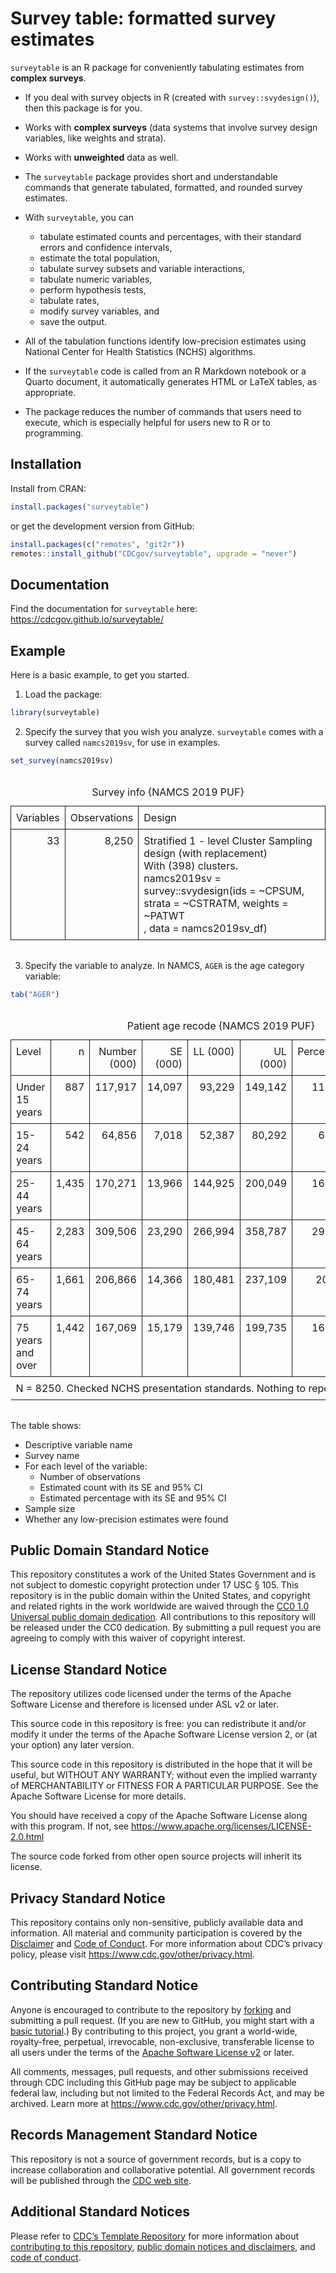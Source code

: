 
<!-- README.md is generated from README.Rmd. Please edit that file -->

# Survey table: formatted survey estimates

<!-- badges: start -->
<!-- badges: end -->

`surveytable` is an R package for conveniently tabulating estimates from
**complex surveys**.

- If you deal with survey objects in R (created with
  `survey::svydesign()`), then this package is for you.

- Works with **complex surveys** (data systems that involve survey
  design variables, like weights and strata).

- Works with **unweighted** data as well.

- The `surveytable` package provides short and understandable commands
  that generate tabulated, formatted, and rounded survey estimates.

- With `surveytable`, you can

  - tabulate estimated counts and percentages, with their standard
    errors and confidence intervals,
  - estimate the total population,
  - tabulate survey subsets and variable interactions,
  - tabulate numeric variables,
  - perform hypothesis tests,
  - tabulate rates,
  - modify survey variables, and
  - save the output.

- All of the tabulation functions identify low-precision estimates using
  National Center for Health Statistics (NCHS) algorithms.

- If the `surveytable` code is called from an R Markdown notebook or a
  Quarto document, it automatically generates HTML or LaTeX tables, as
  appropriate.

- The package reduces the number of commands that users need to execute,
  which is especially helpful for users new to R or to programming.

## Installation

Install from CRAN:

``` r
install.packages("surveytable")
```

or get the development version from GitHub:

``` r
install.packages(c("remotes", "git2r"))
remotes::install_github("CDCgov/surveytable", upgrade = "never")
```

## Documentation

Find the documentation for `surveytable` here:
<https://cdcgov.github.io/surveytable/>

## Example

Here is a basic example, to get you started.

1.  Load the package:

``` r
library(surveytable)
```

2.  Specify the survey that you wish you analyze. `surveytable` comes
    with a survey called `namcs2019sv`, for use in examples.

``` r
set_survey(namcs2019sv)
```

<table class="huxtable" data-quarto-disable-processing="true" style="border-collapse: collapse; border: 0px; margin-bottom: 2em; margin-top: 2em; ; margin-left: auto; margin-right: auto;  ">
<caption style="caption-side: top; text-align: center;">
Survey info {NAMCS 2019 PUF}
</caption>
<col>
<col>
<col>
<tr>
<th style="vertical-align: top; text-align: right; white-space: normal; border-style: solid solid solid solid; border-width: 0.4pt 0.4pt 0.4pt 0.4pt;    padding: 6pt 6pt 6pt 6pt; font-weight: normal;">
Variables
</th>
<th style="vertical-align: top; text-align: right; white-space: normal; border-style: solid solid solid solid; border-width: 0.4pt 0.4pt 0.4pt 0.4pt;    padding: 6pt 6pt 6pt 6pt; font-weight: normal;">
Observations
</th>
<th style="vertical-align: top; text-align: left; white-space: normal; border-style: solid solid solid solid; border-width: 0.4pt 0.4pt 0.4pt 0.4pt;    padding: 6pt 6pt 6pt 6pt; font-weight: normal;">
Design
</th>
</tr>
<tr>
<td style="vertical-align: top; text-align: right; white-space: normal; border-style: solid solid solid solid; border-width: 0.4pt 0.4pt 0.4pt 0.4pt;    padding: 6pt 6pt 6pt 6pt; font-weight: normal;">
33
</td>
<td style="vertical-align: top; text-align: right; white-space: normal; border-style: solid solid solid solid; border-width: 0.4pt 0.4pt 0.4pt 0.4pt;    padding: 6pt 6pt 6pt 6pt; font-weight: normal;">
8,250
</td>
<td style="vertical-align: top; text-align: left; white-space: normal; border-style: solid solid solid solid; border-width: 0.4pt 0.4pt 0.4pt 0.4pt;    padding: 6pt 6pt 6pt 6pt; font-weight: normal;">
Stratified 1 - level Cluster Sampling design (with replacement)<br>With
(398) clusters.<br>namcs2019sv = survey::svydesign(ids = ~CPSUM, strata
= ~CSTRATM, weights = ~PATWT<br> , data = namcs2019sv_df)
</td>
</tr>
</table>

3.  Specify the variable to analyze. In NAMCS, `AGER` is the age
    category variable:

``` r
tab("AGER")
```

<table class="huxtable" data-quarto-disable-processing="true" style="border-collapse: collapse; border: 0px; margin-bottom: 2em; margin-top: 2em; ; margin-left: auto; margin-right: auto;  ">
<caption style="caption-side: top; text-align: center;">
Patient age recode {NAMCS 2019 PUF}
</caption>
<col>
<col>
<col>
<col>
<col>
<col>
<col>
<col>
<col>
<col>
<tr>
<th style="vertical-align: top; text-align: left; white-space: normal; border-style: solid solid solid solid; border-width: 0.4pt 0.4pt 0.4pt 0.4pt;    padding: 6pt 6pt 6pt 6pt; font-weight: normal;">
Level
</th>
<th style="vertical-align: top; text-align: right; white-space: normal; border-style: solid solid solid solid; border-width: 0.4pt 0.4pt 0.4pt 0.4pt;    padding: 6pt 6pt 6pt 6pt; font-weight: normal;">
n
</th>
<th style="vertical-align: top; text-align: right; white-space: normal; border-style: solid solid solid solid; border-width: 0.4pt 0.4pt 0.4pt 0.4pt;    padding: 6pt 6pt 6pt 6pt; font-weight: normal;">
Number (000)
</th>
<th style="vertical-align: top; text-align: right; white-space: normal; border-style: solid solid solid solid; border-width: 0.4pt 0.4pt 0.4pt 0.4pt;    padding: 6pt 6pt 6pt 6pt; font-weight: normal;">
SE (000)
</th>
<th style="vertical-align: top; text-align: right; white-space: normal; border-style: solid solid solid solid; border-width: 0.4pt 0.4pt 0.4pt 0.4pt;    padding: 6pt 6pt 6pt 6pt; font-weight: normal;">
LL (000)
</th>
<th style="vertical-align: top; text-align: right; white-space: normal; border-style: solid solid solid solid; border-width: 0.4pt 0.4pt 0.4pt 0.4pt;    padding: 6pt 6pt 6pt 6pt; font-weight: normal;">
UL (000)
</th>
<th style="vertical-align: top; text-align: right; white-space: normal; border-style: solid solid solid solid; border-width: 0.4pt 0.4pt 0.4pt 0.4pt;    padding: 6pt 6pt 6pt 6pt; font-weight: normal;">
Percent
</th>
<th style="vertical-align: top; text-align: right; white-space: normal; border-style: solid solid solid solid; border-width: 0.4pt 0.4pt 0.4pt 0.4pt;    padding: 6pt 6pt 6pt 6pt; font-weight: normal;">
SE
</th>
<th style="vertical-align: top; text-align: right; white-space: normal; border-style: solid solid solid solid; border-width: 0.4pt 0.4pt 0.4pt 0.4pt;    padding: 6pt 6pt 6pt 6pt; font-weight: normal;">
LL
</th>
<th style="vertical-align: top; text-align: right; white-space: normal; border-style: solid solid solid solid; border-width: 0.4pt 0.4pt 0.4pt 0.4pt;    padding: 6pt 6pt 6pt 6pt; font-weight: normal;">
UL
</th>
</tr>
<tr>
<td style="vertical-align: top; text-align: left; white-space: normal; border-style: solid solid solid solid; border-width: 0.4pt 0.4pt 0.4pt 0.4pt;    padding: 6pt 6pt 6pt 6pt; font-weight: normal;">
Under 15 years
</td>
<td style="vertical-align: top; text-align: right; white-space: normal; border-style: solid solid solid solid; border-width: 0.4pt 0.4pt 0.4pt 0.4pt;    padding: 6pt 6pt 6pt 6pt; font-weight: normal;">
887
</td>
<td style="vertical-align: top; text-align: right; white-space: normal; border-style: solid solid solid solid; border-width: 0.4pt 0.4pt 0.4pt 0.4pt;    padding: 6pt 6pt 6pt 6pt; font-weight: normal;">
117,917
</td>
<td style="vertical-align: top; text-align: right; white-space: normal; border-style: solid solid solid solid; border-width: 0.4pt 0.4pt 0.4pt 0.4pt;    padding: 6pt 6pt 6pt 6pt; font-weight: normal;">
14,097
</td>
<td style="vertical-align: top; text-align: right; white-space: normal; border-style: solid solid solid solid; border-width: 0.4pt 0.4pt 0.4pt 0.4pt;    padding: 6pt 6pt 6pt 6pt; font-weight: normal;">
93,229
</td>
<td style="vertical-align: top; text-align: right; white-space: normal; border-style: solid solid solid solid; border-width: 0.4pt 0.4pt 0.4pt 0.4pt;    padding: 6pt 6pt 6pt 6pt; font-weight: normal;">
149,142
</td>
<td style="vertical-align: top; text-align: right; white-space: normal; border-style: solid solid solid solid; border-width: 0.4pt 0.4pt 0.4pt 0.4pt;    padding: 6pt 6pt 6pt 6pt; font-weight: normal;">
11.4
</td>
<td style="vertical-align: top; text-align: right; white-space: normal; border-style: solid solid solid solid; border-width: 0.4pt 0.4pt 0.4pt 0.4pt;    padding: 6pt 6pt 6pt 6pt; font-weight: normal;">
1.3
</td>
<td style="vertical-align: top; text-align: right; white-space: normal; border-style: solid solid solid solid; border-width: 0.4pt 0.4pt 0.4pt 0.4pt;    padding: 6pt 6pt 6pt 6pt; font-weight: normal;">
8.9
</td>
<td style="vertical-align: top; text-align: right; white-space: normal; border-style: solid solid solid solid; border-width: 0.4pt 0.4pt 0.4pt 0.4pt;    padding: 6pt 6pt 6pt 6pt; font-weight: normal;">
14.2
</td>
</tr>
<tr>
<td style="vertical-align: top; text-align: left; white-space: normal; border-style: solid solid solid solid; border-width: 0.4pt 0.4pt 0.4pt 0.4pt;    padding: 6pt 6pt 6pt 6pt; font-weight: normal;">
15-24 years
</td>
<td style="vertical-align: top; text-align: right; white-space: normal; border-style: solid solid solid solid; border-width: 0.4pt 0.4pt 0.4pt 0.4pt;    padding: 6pt 6pt 6pt 6pt; font-weight: normal;">
542
</td>
<td style="vertical-align: top; text-align: right; white-space: normal; border-style: solid solid solid solid; border-width: 0.4pt 0.4pt 0.4pt 0.4pt;    padding: 6pt 6pt 6pt 6pt; font-weight: normal;">
64,856
</td>
<td style="vertical-align: top; text-align: right; white-space: normal; border-style: solid solid solid solid; border-width: 0.4pt 0.4pt 0.4pt 0.4pt;    padding: 6pt 6pt 6pt 6pt; font-weight: normal;">
7,018
</td>
<td style="vertical-align: top; text-align: right; white-space: normal; border-style: solid solid solid solid; border-width: 0.4pt 0.4pt 0.4pt 0.4pt;    padding: 6pt 6pt 6pt 6pt; font-weight: normal;">
52,387
</td>
<td style="vertical-align: top; text-align: right; white-space: normal; border-style: solid solid solid solid; border-width: 0.4pt 0.4pt 0.4pt 0.4pt;    padding: 6pt 6pt 6pt 6pt; font-weight: normal;">
80,292
</td>
<td style="vertical-align: top; text-align: right; white-space: normal; border-style: solid solid solid solid; border-width: 0.4pt 0.4pt 0.4pt 0.4pt;    padding: 6pt 6pt 6pt 6pt; font-weight: normal;">
6.3
</td>
<td style="vertical-align: top; text-align: right; white-space: normal; border-style: solid solid solid solid; border-width: 0.4pt 0.4pt 0.4pt 0.4pt;    padding: 6pt 6pt 6pt 6pt; font-weight: normal;">
0.6
</td>
<td style="vertical-align: top; text-align: right; white-space: normal; border-style: solid solid solid solid; border-width: 0.4pt 0.4pt 0.4pt 0.4pt;    padding: 6pt 6pt 6pt 6pt; font-weight: normal;">
5.1
</td>
<td style="vertical-align: top; text-align: right; white-space: normal; border-style: solid solid solid solid; border-width: 0.4pt 0.4pt 0.4pt 0.4pt;    padding: 6pt 6pt 6pt 6pt; font-weight: normal;">
7.5
</td>
</tr>
<tr>
<td style="vertical-align: top; text-align: left; white-space: normal; border-style: solid solid solid solid; border-width: 0.4pt 0.4pt 0.4pt 0.4pt;    padding: 6pt 6pt 6pt 6pt; font-weight: normal;">
25-44 years
</td>
<td style="vertical-align: top; text-align: right; white-space: normal; border-style: solid solid solid solid; border-width: 0.4pt 0.4pt 0.4pt 0.4pt;    padding: 6pt 6pt 6pt 6pt; font-weight: normal;">
1,435
</td>
<td style="vertical-align: top; text-align: right; white-space: normal; border-style: solid solid solid solid; border-width: 0.4pt 0.4pt 0.4pt 0.4pt;    padding: 6pt 6pt 6pt 6pt; font-weight: normal;">
170,271
</td>
<td style="vertical-align: top; text-align: right; white-space: normal; border-style: solid solid solid solid; border-width: 0.4pt 0.4pt 0.4pt 0.4pt;    padding: 6pt 6pt 6pt 6pt; font-weight: normal;">
13,966
</td>
<td style="vertical-align: top; text-align: right; white-space: normal; border-style: solid solid solid solid; border-width: 0.4pt 0.4pt 0.4pt 0.4pt;    padding: 6pt 6pt 6pt 6pt; font-weight: normal;">
144,925
</td>
<td style="vertical-align: top; text-align: right; white-space: normal; border-style: solid solid solid solid; border-width: 0.4pt 0.4pt 0.4pt 0.4pt;    padding: 6pt 6pt 6pt 6pt; font-weight: normal;">
200,049
</td>
<td style="vertical-align: top; text-align: right; white-space: normal; border-style: solid solid solid solid; border-width: 0.4pt 0.4pt 0.4pt 0.4pt;    padding: 6pt 6pt 6pt 6pt; font-weight: normal;">
16.4
</td>
<td style="vertical-align: top; text-align: right; white-space: normal; border-style: solid solid solid solid; border-width: 0.4pt 0.4pt 0.4pt 0.4pt;    padding: 6pt 6pt 6pt 6pt; font-weight: normal;">
1.1
</td>
<td style="vertical-align: top; text-align: right; white-space: normal; border-style: solid solid solid solid; border-width: 0.4pt 0.4pt 0.4pt 0.4pt;    padding: 6pt 6pt 6pt 6pt; font-weight: normal;">
14.3
</td>
<td style="vertical-align: top; text-align: right; white-space: normal; border-style: solid solid solid solid; border-width: 0.4pt 0.4pt 0.4pt 0.4pt;    padding: 6pt 6pt 6pt 6pt; font-weight: normal;">
18.8
</td>
</tr>
<tr>
<td style="vertical-align: top; text-align: left; white-space: normal; border-style: solid solid solid solid; border-width: 0.4pt 0.4pt 0.4pt 0.4pt;    padding: 6pt 6pt 6pt 6pt; font-weight: normal;">
45-64 years
</td>
<td style="vertical-align: top; text-align: right; white-space: normal; border-style: solid solid solid solid; border-width: 0.4pt 0.4pt 0.4pt 0.4pt;    padding: 6pt 6pt 6pt 6pt; font-weight: normal;">
2,283
</td>
<td style="vertical-align: top; text-align: right; white-space: normal; border-style: solid solid solid solid; border-width: 0.4pt 0.4pt 0.4pt 0.4pt;    padding: 6pt 6pt 6pt 6pt; font-weight: normal;">
309,506
</td>
<td style="vertical-align: top; text-align: right; white-space: normal; border-style: solid solid solid solid; border-width: 0.4pt 0.4pt 0.4pt 0.4pt;    padding: 6pt 6pt 6pt 6pt; font-weight: normal;">
23,290
</td>
<td style="vertical-align: top; text-align: right; white-space: normal; border-style: solid solid solid solid; border-width: 0.4pt 0.4pt 0.4pt 0.4pt;    padding: 6pt 6pt 6pt 6pt; font-weight: normal;">
266,994
</td>
<td style="vertical-align: top; text-align: right; white-space: normal; border-style: solid solid solid solid; border-width: 0.4pt 0.4pt 0.4pt 0.4pt;    padding: 6pt 6pt 6pt 6pt; font-weight: normal;">
358,787
</td>
<td style="vertical-align: top; text-align: right; white-space: normal; border-style: solid solid solid solid; border-width: 0.4pt 0.4pt 0.4pt 0.4pt;    padding: 6pt 6pt 6pt 6pt; font-weight: normal;">
29.9
</td>
<td style="vertical-align: top; text-align: right; white-space: normal; border-style: solid solid solid solid; border-width: 0.4pt 0.4pt 0.4pt 0.4pt;    padding: 6pt 6pt 6pt 6pt; font-weight: normal;">
1.4
</td>
<td style="vertical-align: top; text-align: right; white-space: normal; border-style: solid solid solid solid; border-width: 0.4pt 0.4pt 0.4pt 0.4pt;    padding: 6pt 6pt 6pt 6pt; font-weight: normal;">
27.2
</td>
<td style="vertical-align: top; text-align: right; white-space: normal; border-style: solid solid solid solid; border-width: 0.4pt 0.4pt 0.4pt 0.4pt;    padding: 6pt 6pt 6pt 6pt; font-weight: normal;">
32.6
</td>
</tr>
<tr>
<td style="vertical-align: top; text-align: left; white-space: normal; border-style: solid solid solid solid; border-width: 0.4pt 0.4pt 0.4pt 0.4pt;    padding: 6pt 6pt 6pt 6pt; font-weight: normal;">
65-74 years
</td>
<td style="vertical-align: top; text-align: right; white-space: normal; border-style: solid solid solid solid; border-width: 0.4pt 0.4pt 0.4pt 0.4pt;    padding: 6pt 6pt 6pt 6pt; font-weight: normal;">
1,661
</td>
<td style="vertical-align: top; text-align: right; white-space: normal; border-style: solid solid solid solid; border-width: 0.4pt 0.4pt 0.4pt 0.4pt;    padding: 6pt 6pt 6pt 6pt; font-weight: normal;">
206,866
</td>
<td style="vertical-align: top; text-align: right; white-space: normal; border-style: solid solid solid solid; border-width: 0.4pt 0.4pt 0.4pt 0.4pt;    padding: 6pt 6pt 6pt 6pt; font-weight: normal;">
14,366
</td>
<td style="vertical-align: top; text-align: right; white-space: normal; border-style: solid solid solid solid; border-width: 0.4pt 0.4pt 0.4pt 0.4pt;    padding: 6pt 6pt 6pt 6pt; font-weight: normal;">
180,481
</td>
<td style="vertical-align: top; text-align: right; white-space: normal; border-style: solid solid solid solid; border-width: 0.4pt 0.4pt 0.4pt 0.4pt;    padding: 6pt 6pt 6pt 6pt; font-weight: normal;">
237,109
</td>
<td style="vertical-align: top; text-align: right; white-space: normal; border-style: solid solid solid solid; border-width: 0.4pt 0.4pt 0.4pt 0.4pt;    padding: 6pt 6pt 6pt 6pt; font-weight: normal;">
20  
</td>
<td style="vertical-align: top; text-align: right; white-space: normal; border-style: solid solid solid solid; border-width: 0.4pt 0.4pt 0.4pt 0.4pt;    padding: 6pt 6pt 6pt 6pt; font-weight: normal;">
1.2
</td>
<td style="vertical-align: top; text-align: right; white-space: normal; border-style: solid solid solid solid; border-width: 0.4pt 0.4pt 0.4pt 0.4pt;    padding: 6pt 6pt 6pt 6pt; font-weight: normal;">
17.6
</td>
<td style="vertical-align: top; text-align: right; white-space: normal; border-style: solid solid solid solid; border-width: 0.4pt 0.4pt 0.4pt 0.4pt;    padding: 6pt 6pt 6pt 6pt; font-weight: normal;">
22.5
</td>
</tr>
<tr>
<td style="vertical-align: top; text-align: left; white-space: normal; border-style: solid solid solid solid; border-width: 0.4pt 0.4pt 0.8pt 0.4pt;    padding: 6pt 6pt 6pt 6pt; font-weight: normal;">
75 years and over
</td>
<td style="vertical-align: top; text-align: right; white-space: normal; border-style: solid solid solid solid; border-width: 0.4pt 0.4pt 0.8pt 0.4pt;    padding: 6pt 6pt 6pt 6pt; font-weight: normal;">
1,442
</td>
<td style="vertical-align: top; text-align: right; white-space: normal; border-style: solid solid solid solid; border-width: 0.4pt 0.4pt 0.8pt 0.4pt;    padding: 6pt 6pt 6pt 6pt; font-weight: normal;">
167,069
</td>
<td style="vertical-align: top; text-align: right; white-space: normal; border-style: solid solid solid solid; border-width: 0.4pt 0.4pt 0.8pt 0.4pt;    padding: 6pt 6pt 6pt 6pt; font-weight: normal;">
15,179
</td>
<td style="vertical-align: top; text-align: right; white-space: normal; border-style: solid solid solid solid; border-width: 0.4pt 0.4pt 0.8pt 0.4pt;    padding: 6pt 6pt 6pt 6pt; font-weight: normal;">
139,746
</td>
<td style="vertical-align: top; text-align: right; white-space: normal; border-style: solid solid solid solid; border-width: 0.4pt 0.4pt 0.8pt 0.4pt;    padding: 6pt 6pt 6pt 6pt; font-weight: normal;">
199,735
</td>
<td style="vertical-align: top; text-align: right; white-space: normal; border-style: solid solid solid solid; border-width: 0.4pt 0.4pt 0.8pt 0.4pt;    padding: 6pt 6pt 6pt 6pt; font-weight: normal;">
16.1
</td>
<td style="vertical-align: top; text-align: right; white-space: normal; border-style: solid solid solid solid; border-width: 0.4pt 0.4pt 0.8pt 0.4pt;    padding: 6pt 6pt 6pt 6pt; font-weight: normal;">
1.3
</td>
<td style="vertical-align: top; text-align: right; white-space: normal; border-style: solid solid solid solid; border-width: 0.4pt 0.4pt 0.8pt 0.4pt;    padding: 6pt 6pt 6pt 6pt; font-weight: normal;">
13.7
</td>
<td style="vertical-align: top; text-align: right; white-space: normal; border-style: solid solid solid solid; border-width: 0.4pt 0.4pt 0.8pt 0.4pt;    padding: 6pt 6pt 6pt 6pt; font-weight: normal;">
18.8
</td>
</tr>
<tr>
<td colspan="10" style="vertical-align: top; text-align: left; white-space: normal; border-style: solid solid solid solid; border-width: 0.8pt 0pt 0pt 0pt;    padding: 6pt 6pt 6pt 6pt; font-weight: normal;">
N = 8250. Checked NCHS presentation standards. Nothing to report.
</td>
</tr>
</table>

The table shows:

- Descriptive variable name
- Survey name
- For each level of the variable:
  - Number of observations
  - Estimated count with its SE and 95% CI
  - Estimated percentage with its SE and 95% CI
- Sample size
- Whether any low-precision estimates were found

<!-- CDC standard text -->

## Public Domain Standard Notice

This repository constitutes a work of the United States Government and
is not subject to domestic copyright protection under 17 USC § 105. This
repository is in the public domain within the United States, and
copyright and related rights in the work worldwide are waived through
the [CC0 1.0 Universal public domain
dedication](https://creativecommons.org/publicdomain/zero/1.0/). All
contributions to this repository will be released under the CC0
dedication. By submitting a pull request you are agreeing to comply with
this waiver of copyright interest.

## License Standard Notice

The repository utilizes code licensed under the terms of the Apache
Software License and therefore is licensed under ASL v2 or later.

This source code in this repository is free: you can redistribute it
and/or modify it under the terms of the Apache Software License version
2, or (at your option) any later version.

This source code in this repository is distributed in the hope that it
will be useful, but WITHOUT ANY WARRANTY; without even the implied
warranty of MERCHANTABILITY or FITNESS FOR A PARTICULAR PURPOSE. See the
Apache Software License for more details.

You should have received a copy of the Apache Software License along
with this program. If not, see
<https://www.apache.org/licenses/LICENSE-2.0.html>

The source code forked from other open source projects will inherit its
license.

## Privacy Standard Notice

This repository contains only non-sensitive, publicly available data and
information. All material and community participation is covered by the
[Disclaimer](https://github.com/CDCgov/template/blob/master/DISCLAIMER.md)
and [Code of
Conduct](https://github.com/CDCgov/template/blob/master/code-of-conduct.md).
For more information about CDC’s privacy policy, please visit
<https://www.cdc.gov/other/privacy.html>.

## Contributing Standard Notice

Anyone is encouraged to contribute to the repository by
[forking](https://docs.github.com/articles/fork-a-repo) and submitting a
pull request. (If you are new to GitHub, you might start with a [basic
tutorial](https://docs.github.com/articles/set-up-git).) By contributing
to this project, you grant a world-wide, royalty-free, perpetual,
irrevocable, non-exclusive, transferable license to all users under the
terms of the [Apache Software License
v2](https://www.apache.org/licenses/LICENSE-2.0.html) or later.

All comments, messages, pull requests, and other submissions received
through CDC including this GitHub page may be subject to applicable
federal law, including but not limited to the Federal Records Act, and
may be archived. Learn more at <https://www.cdc.gov/other/privacy.html>.

## Records Management Standard Notice

This repository is not a source of government records, but is a copy to
increase collaboration and collaborative potential. All government
records will be published through the [CDC web
site](https://www.cdc.gov).

## Additional Standard Notices

Please refer to [CDC’s Template
Repository](https://github.com/CDCgov/template) for more information
about [contributing to this
repository](https://github.com/CDCgov/template/blob/master/CONTRIBUTING.md),
[public domain notices and
disclaimers](https://github.com/CDCgov/template/blob/master/DISCLAIMER.md),
and [code of
conduct](https://github.com/CDCgov/template/blob/master/code-of-conduct.md).

